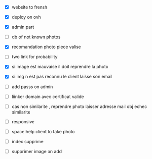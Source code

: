 - [x] website to frensh
- [x] deploy on ovh
- [x] admin part 
- [ ] db of not known photos
- [x] recomandation photo piece valise
- [ ] two link for probability
- [x] si image est mauvaise il doit reprendre la photo
- [x] si img n est pas reconnu le client laisse son email


- [ ] add passs on admin
- [ ] liinker domain avec certificat valide
- [ ] cas non similarite , reprendre photo laisser adresse mail obj echec similarite 
- [ ] responsive
- [ ] space help client to take photo 
- [ ] index supprime 
- [ ] supprimer image on add 